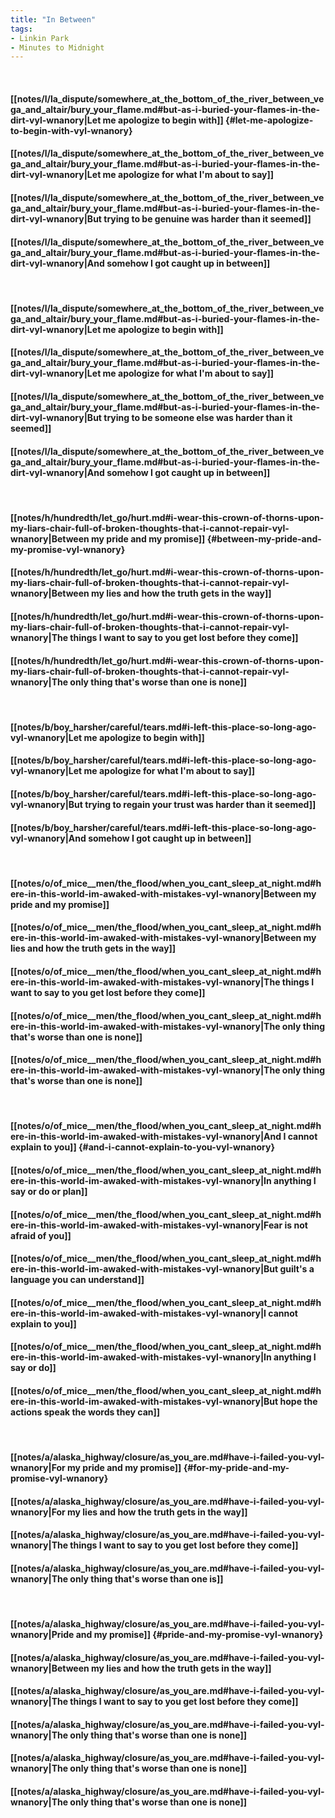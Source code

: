 ```yaml
---
title: "In Between"
tags:
- Linkin Park
- Minutes to Midnight
---
```

&nbsp;
#### [[notes/l/la_dispute/somewhere_at_the_bottom_of_the_river_between_vega_and_altair/bury_your_flame.md#but-as-i-buried-your-flames-in-the-dirt-vyl-wnanory|Let me apologize to begin with]] {#let-me-apologize-to-begin-with-vyl-wnanory}
#### [[notes/l/la_dispute/somewhere_at_the_bottom_of_the_river_between_vega_and_altair/bury_your_flame.md#but-as-i-buried-your-flames-in-the-dirt-vyl-wnanory|Let me apologize for what I'm about to say]]
#### [[notes/l/la_dispute/somewhere_at_the_bottom_of_the_river_between_vega_and_altair/bury_your_flame.md#but-as-i-buried-your-flames-in-the-dirt-vyl-wnanory|But trying to be genuine was harder than it seemed]]
#### [[notes/l/la_dispute/somewhere_at_the_bottom_of_the_river_between_vega_and_altair/bury_your_flame.md#but-as-i-buried-your-flames-in-the-dirt-vyl-wnanory|And somehow I got caught up in between]]
&nbsp;
#### [[notes/l/la_dispute/somewhere_at_the_bottom_of_the_river_between_vega_and_altair/bury_your_flame.md#but-as-i-buried-your-flames-in-the-dirt-vyl-wnanory|Let me apologize to begin with]]
#### [[notes/l/la_dispute/somewhere_at_the_bottom_of_the_river_between_vega_and_altair/bury_your_flame.md#but-as-i-buried-your-flames-in-the-dirt-vyl-wnanory|Let me apologize for what I'm about to say]]
#### [[notes/l/la_dispute/somewhere_at_the_bottom_of_the_river_between_vega_and_altair/bury_your_flame.md#but-as-i-buried-your-flames-in-the-dirt-vyl-wnanory|But trying to be someone else was harder than it seemed]]
#### [[notes/l/la_dispute/somewhere_at_the_bottom_of_the_river_between_vega_and_altair/bury_your_flame.md#but-as-i-buried-your-flames-in-the-dirt-vyl-wnanory|And somehow I got caught up in between]]
&nbsp;
#### [[notes/h/hundredth/let_go/hurt.md#i-wear-this-crown-of-thorns-upon-my-liars-chair-full-of-broken-thoughts-that-i-cannot-repair-vyl-wnanory|Between my pride and my promise]] {#between-my-pride-and-my-promise-vyl-wnanory}
#### [[notes/h/hundredth/let_go/hurt.md#i-wear-this-crown-of-thorns-upon-my-liars-chair-full-of-broken-thoughts-that-i-cannot-repair-vyl-wnanory|Between my lies and how the truth gets in the way]]
#### [[notes/h/hundredth/let_go/hurt.md#i-wear-this-crown-of-thorns-upon-my-liars-chair-full-of-broken-thoughts-that-i-cannot-repair-vyl-wnanory|The things I want to say to you get lost before they come]]
#### [[notes/h/hundredth/let_go/hurt.md#i-wear-this-crown-of-thorns-upon-my-liars-chair-full-of-broken-thoughts-that-i-cannot-repair-vyl-wnanory|The only thing that's worse than one is none]]
&nbsp;
#### [[notes/b/boy_harsher/careful/tears.md#i-left-this-place-so-long-ago-vyl-wnanory|Let me apologize to begin with]]
#### [[notes/b/boy_harsher/careful/tears.md#i-left-this-place-so-long-ago-vyl-wnanory|Let me apologize for what I'm about to say]]
#### [[notes/b/boy_harsher/careful/tears.md#i-left-this-place-so-long-ago-vyl-wnanory|But trying to regain your trust was harder than it seemed]]
#### [[notes/b/boy_harsher/careful/tears.md#i-left-this-place-so-long-ago-vyl-wnanory|And somehow I got caught up in between]]
&nbsp;
#### [[notes/o/of_mice__men/the_flood/when_you_cant_sleep_at_night.md#here-in-this-world-im-awaked-with-mistakes-vyl-wnanory|Between my pride and my promise]]
#### [[notes/o/of_mice__men/the_flood/when_you_cant_sleep_at_night.md#here-in-this-world-im-awaked-with-mistakes-vyl-wnanory|Between my lies and how the truth gets in the way]]
#### [[notes/o/of_mice__men/the_flood/when_you_cant_sleep_at_night.md#here-in-this-world-im-awaked-with-mistakes-vyl-wnanory|The things I want to say to you get lost before they come]]
#### [[notes/o/of_mice__men/the_flood/when_you_cant_sleep_at_night.md#here-in-this-world-im-awaked-with-mistakes-vyl-wnanory|The only thing that's worse than one is none]]
#### [[notes/o/of_mice__men/the_flood/when_you_cant_sleep_at_night.md#here-in-this-world-im-awaked-with-mistakes-vyl-wnanory|The only thing that's worse than one is none]]
&nbsp;
#### [[notes/o/of_mice__men/the_flood/when_you_cant_sleep_at_night.md#here-in-this-world-im-awaked-with-mistakes-vyl-wnanory|And I cannot explain to you]] {#and-i-cannot-explain-to-you-vyl-wnanory}
#### [[notes/o/of_mice__men/the_flood/when_you_cant_sleep_at_night.md#here-in-this-world-im-awaked-with-mistakes-vyl-wnanory|In anything I say or do or plan]]
#### [[notes/o/of_mice__men/the_flood/when_you_cant_sleep_at_night.md#here-in-this-world-im-awaked-with-mistakes-vyl-wnanory|Fear is not afraid of you]]
#### [[notes/o/of_mice__men/the_flood/when_you_cant_sleep_at_night.md#here-in-this-world-im-awaked-with-mistakes-vyl-wnanory|But guilt's a language you can understand]]
#### [[notes/o/of_mice__men/the_flood/when_you_cant_sleep_at_night.md#here-in-this-world-im-awaked-with-mistakes-vyl-wnanory|I cannot explain to you]]
#### [[notes/o/of_mice__men/the_flood/when_you_cant_sleep_at_night.md#here-in-this-world-im-awaked-with-mistakes-vyl-wnanory|In anything I say or do]]
#### [[notes/o/of_mice__men/the_flood/when_you_cant_sleep_at_night.md#here-in-this-world-im-awaked-with-mistakes-vyl-wnanory|But hope the actions speak the words they can]]
&nbsp;
#### [[notes/a/alaska_highway/closure/as_you_are.md#have-i-failed-you-vyl-wnanory|For my pride and my promise]] {#for-my-pride-and-my-promise-vyl-wnanory}
#### [[notes/a/alaska_highway/closure/as_you_are.md#have-i-failed-you-vyl-wnanory|For my lies and how the truth gets in the way]]
#### [[notes/a/alaska_highway/closure/as_you_are.md#have-i-failed-you-vyl-wnanory|The things I want to say to you get lost before they come]]
#### [[notes/a/alaska_highway/closure/as_you_are.md#have-i-failed-you-vyl-wnanory|The only thing that's worse than one is]]
&nbsp;
#### [[notes/a/alaska_highway/closure/as_you_are.md#have-i-failed-you-vyl-wnanory|Pride and my promise]] {#pride-and-my-promise-vyl-wnanory}
#### [[notes/a/alaska_highway/closure/as_you_are.md#have-i-failed-you-vyl-wnanory|Between my lies and how the truth gets in the way]]
#### [[notes/a/alaska_highway/closure/as_you_are.md#have-i-failed-you-vyl-wnanory|The things I want to say to you get lost before they come]]
#### [[notes/a/alaska_highway/closure/as_you_are.md#have-i-failed-you-vyl-wnanory|The only thing that's worse than one is none]]
#### [[notes/a/alaska_highway/closure/as_you_are.md#have-i-failed-you-vyl-wnanory|The only thing that's worse than one is none]]
#### [[notes/a/alaska_highway/closure/as_you_are.md#have-i-failed-you-vyl-wnanory|The only thing that's worse than one is none]]
